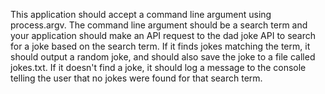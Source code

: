 
This application should accept a command line argument using process.argv.
The command line argument should be a search term and your application should make
an API request to the dad joke API to search for a joke based on the search term.
If it finds jokes matching the term, it should output a random joke, and should also
 save the joke to a file called jokes.txt.
  If it doesn't find a joke, it should log a message to the console telling
  the user that no jokes were found for that search term.

